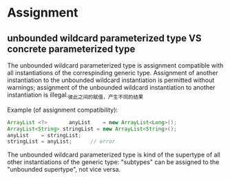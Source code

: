 # Assignment

## unbounded wildcard parameterized type VS concrete parameterized type

The unbounded wildcard parameterized type is assignment compatible with all instantiations of the correspinding generic type. Assignment of another instantiation to the unbounded wildcard instantiation is permitted without warnings; assignment of the unbounded wildcard instantiation to another instantiation is illegal.<sub>彼此之间的赋值，产生不同的结果</sub>

Example (of assignment compatibility):

```java
ArrayList <?>       anyList    = new ArrayList<Long>();
ArrayList<String> stringList = new ArrayList<String>();
anyList    = stringList;
stringList = anyList;      // error
```

The unbounded wildcard parameterized type is kind of the supertype of all other instantiations of the generic type: "subtypes" can be assigned to the "unbounded supertype", not vice versa.

